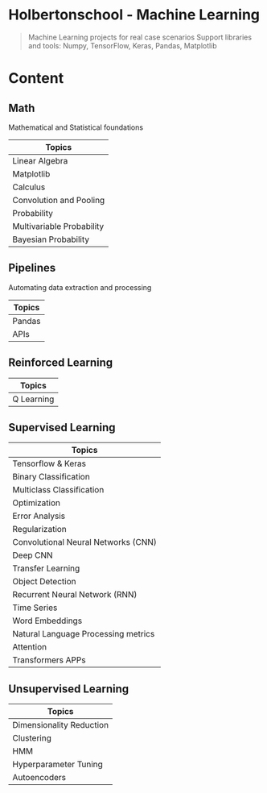 # Holbertonschool - Machine Learning

> Machine Learning projects for real case scenarios
> Support libraries and tools: Numpy, TensorFlow, Keras, Pandas, Matplotlib

# Content

## Math 
Mathematical and Statistical foundations

|  Topics |
| ------------ |
|Linear Algebra  |   
| Matplotlib  |  
|  Calculus |  
|  Convolution and Pooling |  
| Probability |   
|  Multivariable Probability |   
|  Bayesian Probability  |   

## Pipelines 
Automating data extraction and processing

|  Topics |
| ------------ |
|Pandas|
|APIs|

## Reinforced Learning 
|  Topics |
| ------------ |
|Q Learning|

## Supervised Learning 
|  Topics |
| ------------ |
|Tensorflow & Keras|
|Binary Classification |
|Multiclass Classification|
|Optimization|
|Error Analysis|
|Regularization|
|Convolutional Neural Networks (CNN)|
|Deep CNN|
|Transfer Learning|
|Object Detection|
|Recurrent Neural Network (RNN)|
|Time Series|
|Word Embeddings|
|Natural Language Processing metrics|
|Attention|
|Transformers APPs|

## Unsupervised Learning 

|  Topics |
| ------------ |
|Dimensionality Reduction|
|Clustering|
|HMM|
|Hyperparameter Tuning|
|Autoencoders|

